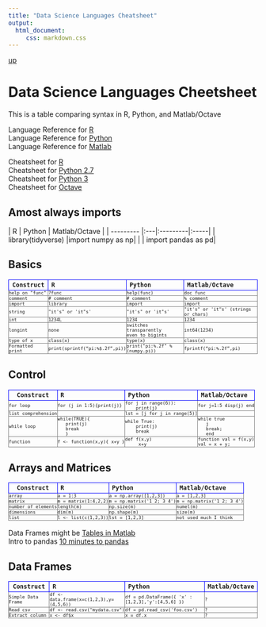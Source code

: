 ```yaml
---
title: "Data Science Languages Cheatsheet"
output: 
  html_document:
     css: markdown.css
---
```

[up](https://mikewise2718.github.io/markdowndocs/)

# Data Science Languages Cheetsheet
This is a table comparing syntax in R, Python, and Matlab/Octave 

Language Reference for [R](https://cran.r-project.org/doc/manuals/r-release/R-lang.html)<br>
Language Reference for [Python](https://docs.python.org/3/reference/index.html)<br>
Language Reference for [Matlab](https://www.mathworks.com/help/matlab/language-fundamentals.html?s_tid=gn_loc_drop)<br>

Cheatsheet for [R](https://cran.r-project.org/doc/contrib/Short-refcard.pdf)<br>
Cheatsheet for [Python 2.7](http://www.cs.put.poznan.pl/csobaniec/software/python/py-qrc.html)<br>
Cheatsheet for [Python 3](http://www.cs.put.poznan.pl/csobaniec/software/python/py-qrc.html)<br>
Cheatsheet for [Octave](http://www.lehman.edu/academics/cmacs/documents/refcard-a4.pdf)<br>

<style
  type="text/css">

table th {
   border: 1px solid blue;
   font-family:monospace;
   font-size:12px;
}

table td {
   border: 1px solid gray;
   font-family:monospace;
   font-size:9px;
   padding:0;
}

</style>

## Amost always imports
|  R | 	Python |	Matlab/Octave |
| --------- |:---|:---------|:-----|
| library(tidyverse) |import numpy as np|
|  | import pandas as pd|


## Basics
| Construct	| R | 	Python |	Matlab/Octave |
| --------- |:---|:---------|:-----|
|help on "func" | ?func | help(func) | doc func |
|comment | # comment | # comment | % comment |
| import | library | import | import
|string | "it's" or 'it"s' |"it's" or 'it"s' |   "it's" or 'it"s' (strings or chars) |
| int | 1234L | 1234 | 1234 |
| longint | none | switches transparently<br> even to bigints | int64(1234) |
|type of x |class(x) | type(x) | class(x) |
|Formatted print | print(sprintf(“pi:%$.2f”,pi))| print("pi:%.2f" % (numpy.pi)) | fprintf(“pi:%.2f”,pi)|


## Control
| Construct	| R | 	Python |	Matlab/Octave |
| --------- |:---|:---------|:-----|
|for loop |for (j in 1:5){print(j)} |  for j in range(6)):<br>&nbsp;&nbsp;&nbsp;&nbsp;print(j) | for j=1:5 disp(j) end|
|list comprehension||  lst = [j for j in range(5)] | |
| while loop |while(TRUE){<br>&nbsp;&nbsp; print(j)<br>&nbsp;&nbsp;  break<br>&nbsp;&nbsp;  } |  while True:<br>&nbsp;&nbsp;&nbsp;&nbsp;print(j)<br>&nbsp;&nbsp;&nbsp;&nbsp;break | while true<br>&nbsp;&nbsp; j<br>&nbsp;&nbsp;  break;<br>&nbsp;&nbsp; end|
|function |	f <- function(x,y){ x+y }	 | def f(x,y)<br>&nbsp;&nbsp;&nbsp;&nbsp; x+y | function val = f(x,y)<br>val = x + y;|



## Arrays and Matrices
| Construct	| R | 	Python |	Matlab/Octave |
| --------- |:---|:---------|:-----|
| array | a = 1:3 | a = np.array([1,2,3]) | a = [1,2,3]
| matrix | m = matrix(1:4,2,2) | m = np.matrix('1 2; 3 4') | m = np.matrix('1 2; 3 4') 
| number of elements | length(m) | np.size(m) | numel(m)
| dimensions | dim(m) | np.shape(m) | size(m)
| list | l <- list(c(1,2,3)) | lst = [1,2,3] | not used much I think |



Data Frames might be [Tables in Matlab](https://blogs.mathworks.com/loren/2013/09/10/introduction-to-the-new-matlab-data-types-in-r2013b/)<br>
Intro to pandas [10 minutes to pandas](http://pandas.pydata.org/pandas-docs/version/0.15.2/10min.html)<br>

## Data Frames
| Construct	| R | 	Python |	Matlab/Octave |
| --------- |:---|:---------|:-----|
|Simple Data Frame| df <- data.frame(x=c(1,2,3),y=(4,5,6)) |  df = pd.DataFrame({ 'x' : [1,2,3],'y':[4,5,6] })    | ? |
|Read csv| df <- read.csv("mydata.csv") |  df = pd.read_csv('foo.csv')    | ? |
|Extract column| x <- df$x |  x = df.x    | ? |


   


